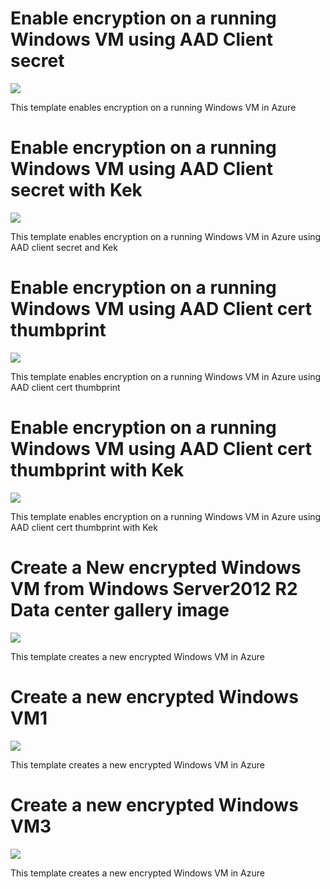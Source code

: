 # Enable encryption on a running Windows VM using AAD Client secret

<a href="https://portal.azure.com/#create/Microsoft.Template/uri/https%3A%2F%2Fraw.githubusercontent.com%2FSudhakaraReddyEvuri%2FDiskEncryption%2Fmaster%2FEnableEncryptionOnRunningWindowsVM-AADClientSecret.json" target="_blank">
    <img src="http://azuredeploy.net/deploybutton.png"/>
</a>

This template enables encryption on a running Windows VM in Azure 

# Enable encryption on a running Windows VM using AAD Client secret with Kek

<a href="https://portal.azure.com/#create/Microsoft.Template/uri/https%3A%2F%2Fraw.githubusercontent.com%2FSudhakaraReddyEvuri%2FDiskEncryption%2Fmaster%2FEnableEncryptionOnRunningWindowsVM-AADClientSecret-WithKek.json" target="_blank">
    <img src="http://azuredeploy.net/deploybutton.png"/>
</a>

This template enables encryption on a running Windows VM in Azure  using AAD client secret and Kek

# Enable encryption on a running Windows VM using AAD Client cert thumbprint

<a href="https://portal.azure.com/#create/Microsoft.Template/uri/https%3A%2F%2Fraw.githubusercontent.com%2FSudhakaraReddyEvuri%2FDiskEncryption%2Fmaster%2FEnableEncryptionOnRunningWindowsVM-AADClientCert.json" target="_blank">
    <img src="http://azuredeploy.net/deploybutton.png"/>
</a>

This template enables encryption on a running Windows VM in Azure using AAD client cert thumbprint

# Enable encryption on a running Windows VM using AAD Client cert thumbprint with Kek

<a href="https://portal.azure.com/#create/Microsoft.Template/uri/https%3A%2F%2Fraw.githubusercontent.com%2FSudhakaraReddyEvuri%2FDiskEncryption%2Fmaster%2FEnableEncryptionOnRunningVM-AADClientCert-WithKek.json" target="_blank">
    <img src="http://azuredeploy.net/deploybutton.png"/>
</a>

This template enables encryption on a running Windows VM in Azure using AAD client cert thumbprint with Kek

# Create a New encrypted Windows VM from Windows Server2012 R2 Data center gallery image

<a href="https://portal.azure.com/#create/Microsoft.Template/uri/https%3A%2F%2Fraw.githubusercontent.com%2FSudhakaraReddyEvuri%2FDiskEncryption%2Fmaster%2FCreateNewEncryptedVM.json" target="_blank">
    <img src="http://azuredeploy.net/deploybutton.png"/>
</a>

This template creates a new encrypted Windows VM in Azure 

# Create a new encrypted Windows VM1

<a href="https://portal.azure.com/#create/Microsoft.Template/uri/https%3A%2F%2Fraw.githubusercontent.com%2FSudhakaraReddyEvuri%2FDiskEncryption%2Fmaster%2FNewEncryptedVM1.json" target="_blank">
    <img src="http://azuredeploy.net/deploybutton.png"/>
</a>

This template creates a new encrypted Windows VM in Azure 



# Create a new encrypted Windows VM3

<a href="https://portal.azure.com/#create/Microsoft.Template/uri/https%3A%2F%2Fraw.githubusercontent.com%2FSudhakaraReddyEvuri%2FDiskEncryption%2Fmaster%2FNewEncryptedVM3.json" target="_blank">
    <img src="http://azuredeploy.net/deploybutton.png"/>
</a>

This template creates a new encrypted Windows VM in Azure 
